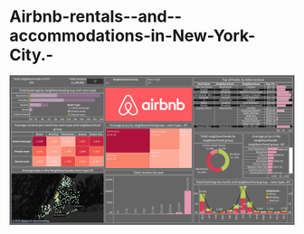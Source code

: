 # Airbnb-rentals--and--accommodations-in-New-York-City.-
![Second Dashboard](https://github.com/JayashriiDhage24/Airbnb-rentals--and--accommodations-in-New-York-City.-/blob/main/Second%20Dashboard.png)
